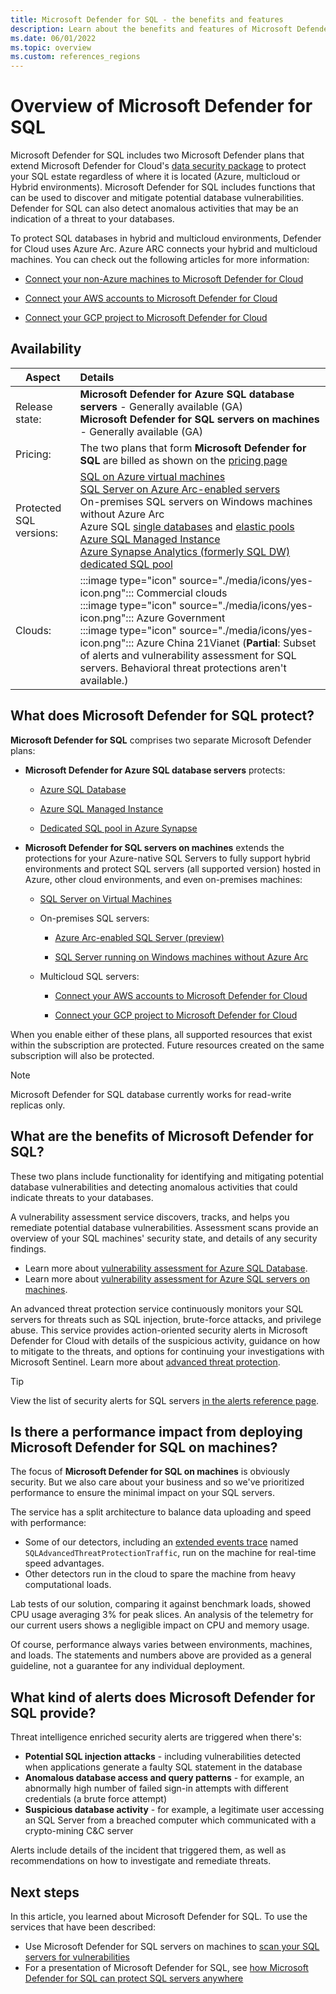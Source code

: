 ```yaml
---
title: Microsoft Defender for SQL - the benefits and features
description: Learn about the benefits and features of Microsoft Defender for SQL.
ms.date: 06/01/2022
ms.topic: overview
ms.custom: references_regions
---
```


# Overview of Microsoft Defender for SQL

Microsoft Defender for SQL includes two Microsoft Defender plans that extend Microsoft Defender for Cloud's [data security package](/azure/azure-sql/database/azure-defender-for-sql) to protect your SQL estate regardless of where it is located (Azure, multicloud or Hybrid environments). Microsoft Defender for SQL includes functions that can be used to discover and mitigate potential database vulnerabilities. Defender for SQL can also detect anomalous activities that may be an indication of a threat to your databases.

To protect SQL databases in hybrid and multicloud environments, Defender for Cloud uses Azure Arc. Azure ARC connects your hybrid and multicloud machines. You can check out the following articles for more information:

- [Connect your non-Azure machines to Microsoft Defender for Cloud](quickstart-onboard-machines.md)

- [Connect your AWS accounts to Microsoft Defender for Cloud](quickstart-onboard-aws.md)

- [Connect your GCP project to Microsoft Defender for Cloud](quickstart-onboard-gcp.md)

## Availability

|Aspect|Details|
|----|:----|
|Release state:|**Microsoft Defender for Azure SQL database servers** - Generally available (GA)<br>**Microsoft Defender for SQL servers on machines** - Generally available (GA) |
|Pricing:|The two plans that form **Microsoft Defender for SQL** are billed as shown on the [pricing page](https://azure.microsoft.com/pricing/details/defender-for-cloud/)|
|Protected SQL versions:|[SQL on Azure virtual machines](/azure/azure-sql/virtual-machines/windows/sql-server-on-azure-vm-iaas-what-is-overview)<br>[SQL Server on Azure Arc-enabled servers](/sql/sql-server/azure-arc/overview)<br>On-premises SQL servers on Windows machines without Azure Arc<br>Azure SQL [single databases](/azure/azure-sql/database/single-database-overview) and [elastic pools](/azure/azure-sql/database/elastic-pool-overview)<br>[Azure SQL Managed Instance](/azure/azure-sql/managed-instance/sql-managed-instance-paas-overview)<br>[Azure Synapse Analytics (formerly SQL DW) dedicated SQL pool](../synapse-analytics/sql-data-warehouse/sql-data-warehouse-overview-what-is.md)|
|Clouds:|:::image type="icon" source="./media/icons/yes-icon.png"::: Commercial clouds<br>:::image type="icon" source="./media/icons/yes-icon.png"::: Azure Government<br>:::image type="icon" source="./media/icons/yes-icon.png"::: Azure China 21Vianet (**Partial**: Subset of alerts and vulnerability assessment for SQL servers. Behavioral threat protections aren't available.)|


## What does Microsoft Defender for SQL protect?

**Microsoft Defender for SQL** comprises two separate Microsoft Defender plans:

- **Microsoft Defender for Azure SQL database servers** protects:

    - [Azure SQL Database](/azure/azure-sql/database/sql-database-paas-overview)

    - [Azure SQL Managed Instance](/azure/azure-sql/managed-instance/sql-managed-instance-paas-overview)

    - [Dedicated SQL pool in Azure Synapse](../synapse-analytics/sql-data-warehouse/sql-data-warehouse-overview-what-is.md)

- **Microsoft Defender for SQL servers on machines** extends the protections for your Azure-native SQL Servers to fully support hybrid environments and protect SQL servers (all supported version) hosted in Azure, other cloud environments, and even on-premises machines:

    - [SQL Server on Virtual Machines](https://azure.microsoft.com/services/virtual-machines/sql-server/)
    
    - On-premises SQL servers:

        - [Azure Arc-enabled SQL Server (preview)](/sql/sql-server/azure-arc/overview)
        
        - [SQL Server running on Windows machines without Azure Arc](../azure-monitor/agents/agent-windows.md)
        
    - Multicloud SQL servers:

        - [Connect your AWS accounts to Microsoft Defender for Cloud](quickstart-onboard-aws.md)

        - [Connect your GCP project to Microsoft Defender for Cloud](quickstart-onboard-gcp.md)

When you enable either of these plans, all supported resources that exist within the subscription are protected. Future resources created on the same subscription will also be protected. 

> [!NOTE]
> Microsoft Defender for SQL database currently works for read-write replicas only.

## What are the benefits of Microsoft Defender for SQL?

These two plans include functionality for identifying and mitigating potential database vulnerabilities and detecting anomalous activities that could indicate threats to your databases.

A vulnerability assessment service discovers, tracks, and helps you remediate potential database vulnerabilities. Assessment scans provide an overview of your SQL machines' security state, and details of any security findings.

- Learn more about [vulnerability assessment for Azure SQL Database](/azure/azure-sql/database/sql-vulnerability-assessment).
- Learn more about [vulnerability assessment for Azure SQL servers on machines](defender-for-sql-on-machines-vulnerability-assessment.md).

An advanced threat protection service continuously monitors your SQL servers for threats such as SQL injection, brute-force attacks, and privilege abuse. This service provides action-oriented security alerts in Microsoft Defender for Cloud with details of the suspicious activity, guidance on how to mitigate to the threats, and options for continuing your investigations with Microsoft Sentinel. Learn more about [advanced threat protection](/azure/azure-sql/database/threat-detection-overview).

 > [!TIP]
 > View the list of security alerts for SQL servers [in the alerts reference page](alerts-reference.md#alerts-sql-db-and-warehouse).


## Is there a performance impact from deploying Microsoft Defender for SQL on machines?

The focus of **Microsoft Defender for SQL on machines** is obviously security. But we also care about your business and so we've prioritized performance to ensure the minimal impact on your SQL servers. 

The service has a split architecture to balance data uploading and speed with performance: 

- Some of our detectors, including an [extended events trace](/azure/azure-sql/database/xevent-db-diff-from-svr) named `SQLAdvancedThreatProtectionTraffic`, run on the machine for real-time speed advantages.
- Other detectors run in the cloud to spare the machine from heavy computational loads.

Lab tests of our solution, comparing it against benchmark loads, showed CPU usage averaging 3% for peak slices. An analysis of the telemetry for our current users shows a negligible impact on CPU and memory usage.

Of course, performance always varies between environments, machines, and loads. The statements and numbers above are provided as a general guideline, not a guarantee for any individual deployment.


## What kind of alerts does Microsoft Defender for SQL provide?

Threat intelligence enriched security alerts are triggered when there's:

- **Potential SQL injection attacks** - including vulnerabilities detected when applications generate a faulty SQL statement in the database
- **Anomalous database access and query patterns** - for example, an abnormally high number of failed sign-in attempts with different credentials (a brute force attempt)
- **Suspicious database activity** - for example, a legitimate user accessing an SQL Server from a breached computer which communicated with a crypto-mining C&C server

Alerts include details of the incident that triggered them, as well as recommendations on how to investigate and remediate threats.



## Next steps

In this article, you learned about Microsoft Defender for SQL. To use the services that have been described:

- Use Microsoft Defender for SQL servers on machines to [scan your SQL servers for vulnerabilities](defender-for-sql-usage.md)
- For a presentation of Microsoft Defender for SQL, see [how Microsoft Defender for SQL can protect SQL servers anywhere](https://www.youtube.com/watch?v=V7RdB6RSVpc)
